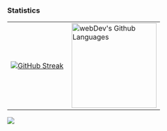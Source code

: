 <!DOCTYPE html>
<html>
  <body>
    <h3 align="left">Statistics</h3>
    <table>
      <tr>
        <td>
          <a href="https://git.io/streak-stats"><img src="https://github-readme-streak-stats.herokuapp.com?user=KamoliddinSaparaliyev&theme=dark" alt="GitHub Streak" /></a>
        </td>
        <td>
          <img height="195px" align="right" alt="webDev's Github Languages" src="https://github-readme-stats-sigma-five.vercel.app/api/top-langs/?username=KamoliddinSaparaliyev&layout=compact&theme=vision-friendly-dark" />
        </td>
      </tr>
    </table>
          <img src="https://github-readme-stats.vercel.app/api?username=KamoliddinSaparaliyev&show_icons=true&theme=dark"/>
  </body>
</html>
